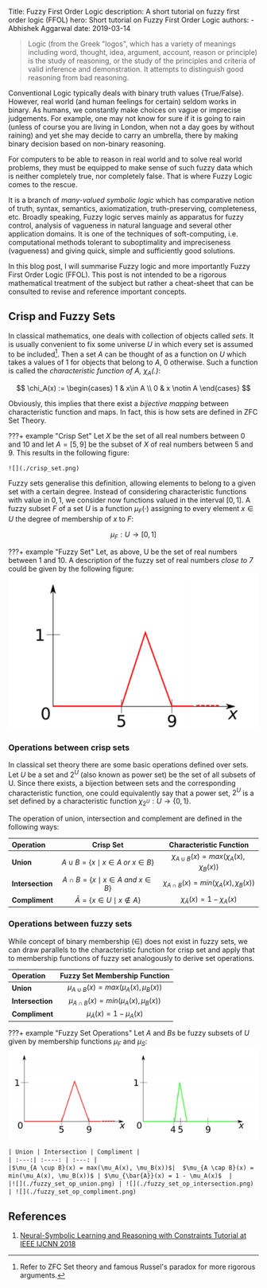 Title: Fuzzy First Order Logic 
description: A short tutorial on fuzzy first order logic (FFOL) 
hero: Short tutorial on Fuzzy First Order Logic
authors:
    - Abhishek Aggarwal
date: 2019-03-14

>   Logic (from the Greek "logos", which has a variety of meanings including word, thought, idea, argument, account,
    reason or principle) is the study of reasoning, or the study of the principles and criteria of valid inference and
    demonstration. It attempts to distinguish good reasoning from bad reasoning.

Conventional Logic typically deals with binary truth values {True/False}. However, real world (and human feelings for
certain) seldom works in binary. As humans, we constantly make choices on vague or imprecise judgements. For example, one
may not know for sure if it is going to rain (unless of course you are living in London, when not a day goes by without
raining) and yet she may decide to carry an umbrella, there by making binary decision based on non-binary reasoning.

For computers to be able to reason in real world and to solve real world problems, they must be equipped to 
make sense of such fuzzy data which is neither completely true, nor completely false. That is where Fuzzy Logic comes 
to the rescue. 

It is a branch of _many-valued symbolic logic_ which has comparative notion of truth, syntax, semantics, axiomatization, truth-preserving,
completeness, etc. Broadly speaking, Fuzzy logic serves mainly as apparatus for fuzzy control, analysis of vagueness in
natural language and several other application domains. It is one of the techniques of soft-computing, i.e. computational methods tolerant to
suboptimality and impreciseness (vagueness) and giving quick, simple and sufficiently good solutions.


In this blog post, I will summarise Fuzzy logic and more importantly Fuzzy First Order Logic (FFOL). This post is not
intended to be a rigorous mathematical treatment of the subject but rather a cheat-sheet that can be consulted to 
revise and reference important concepts.


## Crisp and Fuzzy Sets
In classical mathematics, one deals with collection of objects called _sets_. It is usually convenient to fix some 
universe $U$ in which every set is assumed to be included[^1].
Then a set $A$ can be thought of as a function on $U$ which takes a values of $1$ for objects that belong to $A$, $0$ otherwise.
Such a function is called the _characteristic function of $A$,  $\chi_A(.)$_: 


$$
\chi_A(x) := \begin{cases} 
                1 & x\in A \\
                0 & x \notin A 
            \end{cases}
$$

Obviously, this implies that there exist a _bijective mapping_ between characteristic function and maps. In fact, this is how
sets are defined in ZFC Set Theory.

???+ example "Crisp Set"
    Let $X$ be the set of all real numbers between 0 and 10 and let $A = [5, 9]$
    be the subset of $X$ of real numbers between 5 and 9. This results in the
    following figure:
    
    ![](./crisp_set.png)
    
    
Fuzzy sets generalise this definition, allowing elements to belong to a
given set with a certain degree. Instead of considering characteristic functions with value in ${0, 1}$, we
consider now functions valued in the interval $[0, 1]$. A fuzzy subset $F$ of a set $U$ is a function $\mu_F(·)$
assigning to every element $x \in U$ the degree of membership of $x$ to $F$:

$$
\mu_F : U \rightarrow [0, 1]
$$


???+ example "Fuzzy Set"
    Let, as above, U be the set of real numbers between 1 and 10. A description of the fuzzy set of real numbers
    _close to 7_ could be given by the following figure:
    ![](./fuzzy_set.png)
    
### Operations between crisp sets
In classical set theory there are some basic operations defined over
sets. Let $U$ be a set and $2^U$ (also known as power set) be the set of all subsets of U. Since there exists, a 
bijection between sets and the corresponding characteristic function, one could equivalently say that a power set, $2^U$
is a set defined by a characteristic function $\chi_{2^U}: U \rightarrow \{0, 1\}$.

The operation of union, intersection and complement are defined in the following ways:

| Operation     | Crisp Set | Characteristic Function  |
| :---------    | :------: | :------: |
| **Union**         | $A \cup B = \{x \mid x \in A \ or\  x \in B\}$ | $\chi_{A \cup B}(x) = max(\chi_A(x), \chi_B(x))$ |
| **Intersection**  | $A \cap B = \{x \mid x \in A \ and\  x \in B\}$| $\chi_{A \cap B}(x) = min(\chi_A(x), \chi_B(x))$ |
| **Compliment**    | $\bar{A} = \{ x \in U \mid x \notin A \}$ | $\chi_{\bar{A}}(x) = 1 - \chi_A(x)$ |

### Operations between fuzzy sets
While concept of binary membership ($\in$) does not exist in fuzzy sets, we can draw parallels to the characteristic 
function for crisp set and apply that to membership functions of fuzzy set analogously to derive set operations.

| Operation     | Fuzzy Set Membership Function | 
| :---------    | :------: | 
| **Union**         | $\mu_{A \cup B}(x) = max(\mu_A(x), \mu_B(x))$ |
| **Intersection**  | $\mu_{A \cap B}(x) = min(\mu_A(x), \mu_B(x))$ |
| **Compliment**    |  $\mu_{\bar{A}}(x) = 1 - \mu_A(x)$ |

???+ example "Fuzzy Set Operations"
    Let $A$ and $Bs$ be fuzzy subsets of $U$ given by membership functions $\mu_F$ and $\mu_S$: 
    ![](./fuzzy_set_op_1.png)
    
    | Union | Intersection | Compliment | 
    | :---:| :----: | :---: |
    |$\mu_{A \cup B}(x) = max(\mu_A(x), \mu_B(x))$|  $\mu_{A \cap B}(x) = min(\mu_A(x), \mu_B(x))$ | $\mu_{\bar{A}}(x) = 1 - \mu_A(x)$  |
    |![](./fuzzy_set_op_union.png) | ![](./fuzzy_set_op_intersection.png) | ![](./fuzzy_set_op_compliment.png)

[^1]: Refer to ZFC Set theory and famous Russel's paradox for more rigorous arguments.


## References
1. [Neural-Symbolic Learning and Reasoning with Constraints
Tutorial at IEEE IJCNN 2018](https://drive.google.com/file/d/1OkCKtQV56OnjrRmAxwuA_59U-ZUr19S1/view)